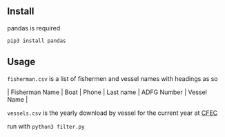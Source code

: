 ## Install
pandas is required

```pip3 install pandas```

## Usage
```fisherman.csv``` is a list of fishermen and vessel names with headings as so

|   Fisherman Name  |   Boat  |   Phone  |   Last name  |   ADFG Number  |   Vessel Name  |

```vessels.csv``` is the yearly download by vessel for the current year at [CFEC](https://www.cfec.state.ak.us/plook/#downloads)

run with
```python3 filter.py```

